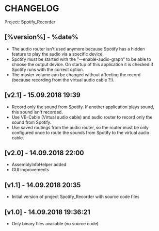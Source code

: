 # CHANGELOG 

Project: Spotify_Recorder

## [%version%] - %date%

- The audio router isn't used anymore because Spotify has a hidden feature to play the audio via a specific device.
- Spotify must be started with the \"--enable-audio-graph\" to be able to choose the output device. On startup of this application it is checked if Spotify runs with the correct option.
- The master volume can be changed without affecting the record (because recording from the virtual audio cable ?!).

## [v2.1] - 15.09.2018 19:39

- Record only the sound from Spotify. If another application plays sound, this sound isn't recorded.
- Use VB-Cable (Virtual audio cable) and audio router to record only the sound from Spotify.
- Use saved routings from the audio router, so the router must be only configured once to route the sounds from Spotify to the virtual audio cable.

## [v2.0] - 14.09.2018 22:00

- AssemblyInfoHelper added
- GUI improvements

## [v1.1] - 14.09.2018 20:35

- Initial version of project Spotify_Recorder with source code files

## [v1.0] - 14.09.2018 19:36:21

- Only binary files available (no source code)